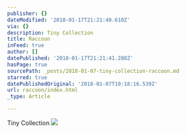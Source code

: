```yaml
---
publisher: {}
dateModified: '2018-01-17T21:21:40.610Z'
via: {}
description: Tiny Collection
title: Raccoon
inFeed: true
author: []
datePublished: '2018-01-17T21:21:41.288Z'
hasPage: true
sourcePath: _posts/2018-01-07-tiny-collection-raccoon.md
starred: true
datePublishedOriginal: '2018-01-07T10:18:16.539Z'
url: raccoon/index.html
_type: Article

---
```

Tiny Collection
![](https://imgflo.herokuapp.com/graph/2b2431f8e7ba7b0/36f5e2bf9bfb71f63b884ee2dfc4e4b1/croprotate.jpg?cropheight=4032&cropwidth=3024&degrees=-90&input=https%3A%2F%2Fthe-grid-user-content.s3-us-west-2.amazonaws.com%2Fef88352b-b445-49de-8317-0ce0531c3e53.jpg&x=0&y=0)